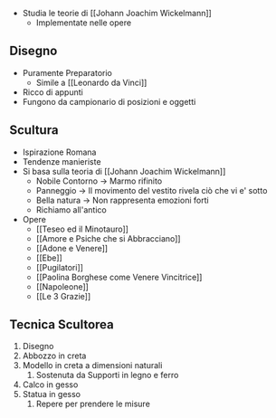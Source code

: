 - Studia le teorie di [[Johann Joachim Wickelmann]]
	- Implementate nelle opere

## Disegno
- Puramente Preparatorio
	- Simile a [[Leonardo da Vinci]]
- Ricco di appunti
- Fungono da campionario di posizioni e oggetti

## Scultura
- Ispirazione Romana
- Tendenze manieriste
- Si basa sulla teoria di [[Johann Joachim Wickelmann]]
	- Nobile Contorno -> Marmo rifinito
	- Panneggio -> Il movimento del vestito rivela ciò che vi e' sotto
	- Bella natura -> Non rappresenta emozioni forti
	- Richiamo all'antico
- Opere
	- [[Teseo ed il Minotauro]]
	- [[Amore e Psiche che si Abbracciano]]
	- [[Adone e Venere]]
	- [[Ebe]]
	- [[Pugilatori]]
	- [[Paolina Borghese come Venere Vincitrice]]
	- [[Napoleone]]
	- [[Le 3 Grazie]]

## Tecnica Scultorea
1. Disegno
2. Abbozzo in creta
3. Modello in creta a dimensioni naturali
	1. Sostenuta da Supporti in legno e ferro
4. Calco in gesso
5. Statua in gesso
	1. Repere per prendere le misure